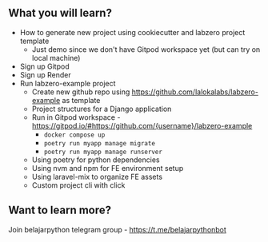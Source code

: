 ## What you will learn?
- How to generate new project using cookiecutter and labzero project template
  - Just demo since we don't have Gitpod workspace yet (but can try on local machine) 
- Sign up Gitpod
- Sign up Render
- Run labzero-example project
  - Create new github repo using https://github.com/lalokalabs/labzero-example as template
  - Project structures for a Django application
  - Run in Gitpod workspace - https://gitpod.io/#https://github.com/{username}/labzero-example
    - `docker compose up`
    - `poetry run myapp manage migrate`
    - `poetry run myapp manage runserver`
  - Using poetry for python dependencies
  - Using nvm and npm for FE environment setup
  - Using laravel-mix to organize FE assets
  - Custom project cli with click

## Want to learn more?
Join belajarpython telegram group - https://t.me/belajarpythonbot

